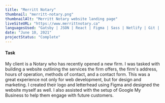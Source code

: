 ```yaml
---
title: "Merritt Notary"
thumbnail: "merritt-notary.png"
thumbnailAlt: "Merritt Notary website landing page"
liveSiteURL: "https://www.merrittnotary.ca"
languagesUsed: "Gatsby | JSON | React | Figma | Sass | Netlify | Git | NPM | Google My Business"
date: "June 10, 2021"
projectStatus: "Complete"
---
```


#### Task

My client is a Notary who has recently opened a new firm. I was tasked with building a website outlining the services the firm offers, the firm's address, hours of operation, methods of contact, and a contact form. This was a great experience not only for web development, but for design and marketing. I created their logo and letterhead using Figma and designed the website myself as well. I also assisted with the setup of Google My Business to help them engage with future customers.
